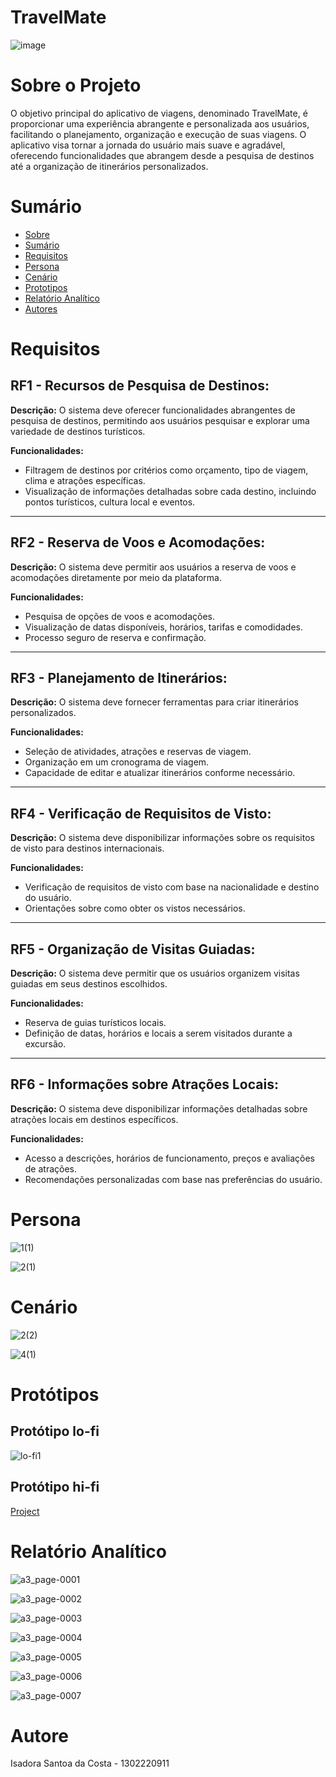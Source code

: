 # TravelMate

![image](https://github.com/IsadoraCosta19/teste/assets/134560787/e70ff638-48d1-4e76-949b-3c4977bf7852)



# Sobre o Projeto

O objetivo principal do aplicativo de viagens, denominado TravelMate, é proporcionar uma experiência abrangente e personalizada aos usuários, facilitando o planejamento, organização e execução de suas viagens. O aplicativo visa tornar a jornada do usuário mais suave e agradável, oferecendo funcionalidades que abrangem desde a pesquisa de destinos até a organização de itinerários personalizados.

# Sumário

* [Sobre](#sobre-o-projeto)
* [Sumário](#sumário)
* [Requisitos](#requisitos)
* [Persona](#persona)
* [Cenário](#cenário)
* [Prototipos](#protótipos)
* [Relatório Analítico ](#relatório-analítico)
* [Autores](#autores)



# Requisitos  
## RF1 - Recursos de Pesquisa de Destinos:

**Descrição:** O sistema deve oferecer funcionalidades abrangentes de pesquisa de destinos, permitindo aos usuários pesquisar e explorar uma variedade de destinos turísticos.

**Funcionalidades:**
- Filtragem de destinos por critérios como orçamento, tipo de viagem, clima e atrações específicas.
- Visualização de informações detalhadas sobre cada destino, incluindo pontos turísticos, cultura local e eventos.

---

## RF2 - Reserva de Voos e Acomodações:

**Descrição:** O sistema deve permitir aos usuários a reserva de voos e acomodações diretamente por meio da plataforma.

**Funcionalidades:**
- Pesquisa de opções de voos e acomodações.
- Visualização de datas disponíveis, horários, tarifas e comodidades.
- Processo seguro de reserva e confirmação.

---

## RF3 - Planejamento de Itinerários:

**Descrição:** O sistema deve fornecer ferramentas para criar itinerários personalizados.

**Funcionalidades:**
- Seleção de atividades, atrações e reservas de viagem.
- Organização em um cronograma de viagem.
- Capacidade de editar e atualizar itinerários conforme necessário.

---

## RF4 - Verificação de Requisitos de Visto:

**Descrição:** O sistema deve disponibilizar informações sobre os requisitos de visto para destinos internacionais.

**Funcionalidades:**
- Verificação de requisitos de visto com base na nacionalidade e destino do usuário.
- Orientações sobre como obter os vistos necessários.

---

## RF5 - Organização de Visitas Guiadas:

**Descrição:** O sistema deve permitir que os usuários organizem visitas guiadas em seus destinos escolhidos.

**Funcionalidades:**
- Reserva de guias turísticos locais.
- Definição de datas, horários e locais a serem visitados durante a excursão.

---

## RF6 - Informações sobre Atrações Locais:

**Descrição:** O sistema deve disponibilizar informações detalhadas sobre atrações locais em destinos específicos.

**Funcionalidades:**
- Acesso a descrições, horários de funcionamento, preços e avaliações de atrações.
- Recomendações personalizadas com base nas preferências do usuário.

# Persona

  ![1(1)](https://github.com/IsadoraCosta19/teste/assets/134560787/6d76d0c5-7a2b-460f-8ed8-95e1f7774889)


  ![2(1)](https://github.com/IsadoraCosta19/teste/assets/134560787/35b33358-9be0-4ed0-b158-40ced19dfb2d)

# Cenário

![2(2)](https://github.com/IsadoraCosta19/teste/assets/134560787/dc7a61d2-7bf0-46bc-9b4c-542663707bf4)

![4(1)](https://github.com/IsadoraCosta19/teste/assets/134560787/923cb8b8-d44f-4c7a-b911-14e6a7bba11f)

# Protótipos

## Protótipo lo-fi

![lo-fi1](https://github.com/IsadoraCosta19/teste/assets/134560787/01ee8203-50b8-4a00-9b3f-d016454e0793)


## Protótipo hi-fi

[Project](https://www.canva.com/design/DAF2cMtYb0Y/OY27yZX_I0c5wWNpD_6peQ/view?mode=prototype)


# Relatório Analítico 

![a3_page-0001](https://github.com/IsadoraCosta19/teste/assets/134560787/71a46aec-3f15-45e1-b046-79134eb0b9b6)

![a3_page-0002](https://github.com/IsadoraCosta19/A3---Isadora-Santos-da-Costa/assets/134560787/e3c29b39-c1b5-44c8-bc67-20c8a4a29539)

![a3_page-0003](https://github.com/IsadoraCosta19/teste/assets/134560787/789d5758-88bb-401e-8ca0-22f8198a82aa)

![a3_page-0004](https://github.com/IsadoraCosta19/teste/assets/134560787/96ab5973-876b-477b-aa38-edfe68231b6f)

![a3_page-0005](https://github.com/IsadoraCosta19/teste/assets/134560787/8d760244-bee7-4083-9a68-da1b43787cc4)

![a3_page-0006](https://github.com/IsadoraCosta19/teste/assets/134560787/ce64f423-f912-49b6-b12c-69d5e6076a11)

![a3_page-0007](https://github.com/IsadoraCosta19/teste/assets/134560787/be1a3a69-9fdc-4e37-92dd-8cc14e9189db)


# Autore
Isadora Santoa da Costa - 1302220911<br/>





